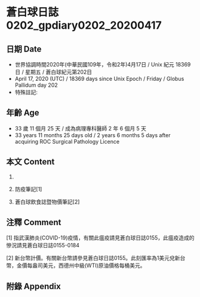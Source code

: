 [_metadata_:encoding]: - "utf-8"
[_metadata_:fileformat]: - "markdown"
[_metadata_:MIME_type]: - "text/plain"
[_metadata_:markdown_version]: - "commonmark version 0.29"
[_metadata_:markdown_spec]: - "https://spec.commonmark.org/0.29/"

# 蒼白球日誌0202_gpdiary0202_20200417 #

## 日期 Date ##

* 世界協調時間2020年(中華民國109年，令和2年)4月17日 / Unix 紀元 18369 日 / 星期五 / 蒼白球紀元第202日
* April 17, 2020 (UTC) / 18369 days since Unix Epoch / Friday / Globus Pallidum day 202
* 特殊註記:

## 年齡 Age ##

* 33 歲 11 個月 25 天 / 成為病理專科醫師 2 年 6 個月 5 天
* 33 years 11 months 25 days old / 2 years 6 months 5 days after acquiring ROC Surgical Pathology Licence

## 本文 Content ##

1. 

    
2. 防疫筆記[1]

    
3. 蒼白球飲食誌暨物價筆記[2]

    

## 注釋 Comment ##

[1] 指武漢肺炎(COVID-19)疫情，有關此瘟疫請見蒼白球日誌0155，此瘟疫造成的慘況請見蒼白球日誌0155-0184


[2] 新台幣計價。有關新台幣請參見蒼白球日誌0155。此刻匯率為1美元兌新台幣，金價每盎司美元，西德州中級(WTI)原油價格每桶美元。



## 附錄 Appendix ##

